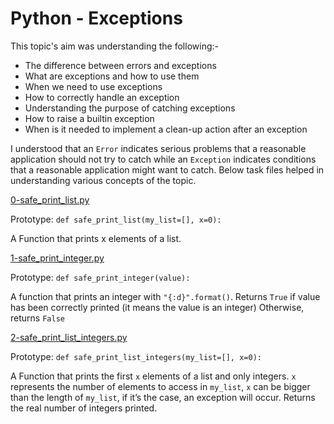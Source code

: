 # Python - Exceptions
This topic's aim was understanding the following:-

* The difference between errors and exceptions
* What are exceptions and how to use them
* When we need to use exceptions
* How to correctly handle an exception
* Understanding the purpose of catching exceptions
* How to raise a builtin exception
* When is it needed to implement a clean-up action after an exception

I understood that an `Error` indicates serious problems that a reasonable application should not try to catch while an `Exception` indicates conditions that a reasonable application might want to catch. Below task files helped in understanding various concepts of the topic.

[0-safe_print_list.py](../0x05-python-exceptions/0-safe_print_list.py)

Prototype: `def safe_print_list(my_list=[], x=0):`

A Function that prints x elements of a list.

[1-safe_print_integer.py](../0x05-python-exceptions/1-safe_print_integer.py)

Prototype: `def safe_print_integer(value):`

A function that prints an integer with `"{:d}".format()`. Returns `True` if value has been correctly printed (it means the value is an integer)
Otherwise, returns `False`

[2-safe_print_list_integers.py](../0x05-python-exceptions/2-safe_print_list_integers.py)

Prototype: `def safe_print_list_integers(my_list=[], x=0):`

A Function that prints the first `x` elements of a list and only integers. `x` represents the number of elements to access in `my_list`, `x` can be bigger than the length of `my_list`, if it’s the case, an exception will occur. Returns the real number of integers printed.

